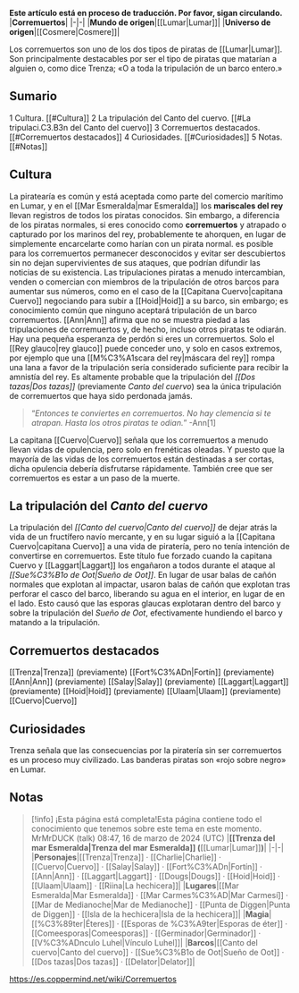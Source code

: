 **Este artículo está en proceso de traducción. Por favor, sigan circulando.**
|**Corremuertos**|
|-|-|
|**Mundo de origen**|[[Lumar\|Lumar]]|
|**Universo de origen**|[[Cosmere\|Cosmere]]|

Los corremuertos son uno de los dos tipos de piratas de [[Lumar\|Lumar]]. Son principalmente destacables por ser el tipo de piratas que matarían a alguien o, como dice Trenza; «O a toda la tripulación de un barco entero.»

## Sumario

1 Cultura. [[#Cultura]] 
2 La tripulación del Canto del cuervo. [[#La tripulaci.C3.B3n del Canto del cuervo]] 
3 Corremuertos destacados. [[#Corremuertos destacados]] 
4 Curiosidades. [[#Curiosidades]] 
5 Notas. [[#Notas]] 


## Cultura
La piratearía es común y está aceptada como parte del comercio marítimo en Lumar, y en el [[Mar Esmeralda\|mar Esmeralda]] los **mariscales del rey** llevan registros de todos los piratas conocidos. Sin embargo, a diferencia de los piratas normales, si eres conocido como **corremuertos** y atrapado o capturado por los marinos del rey, probablemente te ahorquen, en lugar de simplemente encarcelarte como harían con un pirata normal. es posible para los corremuertos permanecer desconocidos y evitar ser descubiertos sin no dejan supervivientes de sus ataques, que podrían difundir las noticias de su existencia.
Las tripulaciones piratas a menudo intercambian, venden o comercian con miembros de la tripulación de otros barcos para aumentar sus números, como en el caso de la [[Capitana Cuervo\|capitana Cuervo]] negociando para subir a [[Hoid\|Hoid]] a su barco, sin embargo; es conocimiento común que ninguno aceptará tripulación de un barco corremuertos. [[Ann\|Ann]] afirma que no se muestra piedad a las tripulaciones de corremuertos y, de hecho, incluso otros piratas te odiarán.
Hay una pequeña esperanza de perdón si eres un corremuertos. Solo el [[Rey glauco\|rey glauco]] puede conceder uno, y solo en casos extremos, por ejemplo que una [[M%C3%A1scara del rey\|máscara del rey]] rompa una lana a favor de la tripulación sería considerado suficiente para recibir la amnistía del rey. Es altamente probable que la tripulación del *[[Dos tazas\|Dos tazas]]* (previamente *Canto del cuervo*) sea la única tripulación de corremuertos que haya sido perdonada jamás.

>“*Entonces te conviertes en corremuertos. No hay clemencia si te atrapan. Hasta los otros piratas te odian.*”
\-Ann[1]


La capitana [[Cuervo\|Cuervo]] señala que los corremuertos a menudo llevan vidas de opulencia, pero solo en frenéticas oleadas. Y puesto que la mayoría de las vidas de los corremuertos están destinadas a ser cortas, dicha opulencia debería disfrutarse rápidamente. También cree que ser corremuertos es estar a un paso de la muerte.

## La tripulación del *Canto del cuervo*
La tripulación del *[[Canto del cuervo\|Canto del cuervo]]* de dejar atrás la vida de un fructífero navío mercante, y en su lugar siguió a la [[Capitana Cuervo\|capitana Cuervo]] a una vida de piratería, pero no tenía intención de convertirse en corremuertos. Este título fue forzado cuando la capitana Cuervo y [[Laggart\|Laggart]] los engañaron a todos durante el ataque al *[[Sue%C3%B1o de Oot\|Sueño de Oot]]*. En lugar de usar balas de cañón normales que explotan al impactar, usaron balas de cañón que explotan tras perforar el casco del barco, liberando su agua en el interior, en lugar de en el lado. Esto causó que las esporas glaucas explotaran dentro del barco y sobre la tripulación del *Sueño de Oot*, efectivamente hundiendo el barco y matando a la tripulación.

## Corremuertos destacados
[[Trenza\|Trenza]] (previamente)
[[Fort%C3%ADn\|Fortín]] (previamente)
[[Ann\|Ann]] (previamente)
[[Salay\|Salay]] (previamente)
[[Laggart\|Laggart]] (previamente)
[[Hoid\|Hoid]] (previamente)
[[Ulaam\|Ulaam]] (previamente)
[[Cuervo\|Cuervo]]
## Curiosidades
Trenza señala que las consecuencias por la piratería sin ser corremuertos es un proceso muy civilizado.
Las banderas piratas son «rojo sobre negro» en Lumar.
## Notas

> [!info] ¡Esta página está completa!Esta página contiene todo el conocimiento que tenemos sobre este tema en este momento.
MrMrDUCK (talk) 08:47, 16 de marzo de 2024 (UTC)
|**[[Trenza del mar Esmeralda\|Trenza del mar Esmeralda]] (**[[Lumar\|Lumar]]**)**|
|-|-|
|**Personajes**|[[Trenza\|Trenza]] · [[Charlie\|Charlie]] · [[Cuervo\|Cuervo]] · [[Salay\|Salay]] · [[Fort%C3%ADn\|Fortín]] · [[Ann\|Ann]] · [[Laggart\|Laggart]] · [[Dougs\|Dougs]] · [[Hoid\|Hoid]] · [[Ulaam\|Ulaam]] · [[Riina\|La hechicera]]|
|**Lugares**|[[Mar Esmeralda\|Mar Esmeralda]] · [[Mar Carmes%C3%AD\|Mar Carmesí]] · [[Mar de Medianoche\|Mar de Medianoche]] · [[Punta de Diggen\|Punta de Diggen]] · [[Isla de la hechicera\|Isla de la hechicera]]|
|**Magia**|[[%C3%89ter\|Éteres]] · [[Esporas de %C3%A9ter\|Esporas de éter]] · [[Comeesporas\|Comeesporas]] · [[Germinador\|Germinador]] · [[V%C3%ADnculo Luhel\|Vínculo Luhel]]|
|**Barcos**|[[Canto del cuervo\|Canto del cuervo]] · [[Sue%C3%B1o de Oot\|Sueño de Oot]] · [[Dos tazas\|Dos tazas]] · [[Delator\|Delator]]|



https://es.coppermind.net/wiki/Corremuertos
